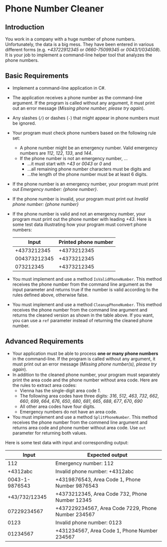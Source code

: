# Phone Number Cleaner

## Introduction

You work in a company with a huge number of phone numbers. Unfortunately, the data is a big mess. They have been entered in various different forms (e.g. *+43722912345* or *0660-75099345* or *0043/1/034508*). It is your job to implement a command-line helper tool that analyzes the phone numbers.

## Basic Requirements

* Implement a command-line application in C#.
* The application receives a phone number as the command-line argument. If the program is called without any argument, it must print out an error message (*Missing phone number, please try again*).
* Any slashes (`/`) or dashes (`-`) that might appear in phone numbers must be ignored.
* Your program must check phone numbers based on the following rule set:
  * A phone number might be an emergency number. Valid emergency numbers are *112*, *122*, *133*, and *144*.
  * If the phone number is not an emergency number, ...
    * ...it must start with *+43* or *0043* or *0* and
    * ...all remaining phone number characters must be digits and
    * ...the length of the phone number must be at least 6 digits.
* If the phone number is an emergency number, your program must print out *Emergency number: {phone number}*.
* If the phone number is invalid, your program must print out *Invalid phone number: {phone number}*
* If the phone number is valid and not an emergency number, your program must print out the phone number with leading *+43*. Here is some test data illustrating how your program must convert phone numbers:

    | Input        | Printed phone number |
    | ------------ | -------------------- |
    | +4373212345  | +4373212345          |
    | 004373212345 | +4373212345          |
    | 073212345    | +4373212345          |

* You must implement and use a method `IsValidPhoneNumber`. This method receives the phone number from the command line argument as the input parameter and returns true if the number is valid according to the rules defined above, otherwise false.
* You must implement and use a method `CleanupPhoneNumber`. This method receives the phone number from the command line argument and returns the cleaned version as shown in the table above. If you want, you can use a `ref` parameter instead of returning the cleaned phone number.

## Advanced Requirements

* Your application must be able to process **one or many phone numbers** in the command-line. If the program is called without any argument, it must print out an error message (*Missing phone number(s), please try again*).
* In addition to the cleaned phone number, your program must separately print the area code and the phone number without area code. Here are the rules to extract area codes:
  * Vienna has the single-digit area code *1*.
  * The following area codes have three digits: *316*, *512*, *463*, *732*, *662*, *660*, *699*, *664*, *676*, *650*, *680*, *681*, *665*, *688*, *677*, *670*, *690*
  * All other area codes have four digits.
  * Emergency numbers do not have an area code.
* You must implement and use a method `SplitPhoneNumber`. This method receives the phone number from the commend line argument and returns area code and phone number without area code. Use `out` parameter for returning both values.

Here is some test data with input and corresponding output:

| Input          | Expected output                                    |
| -------------- | -------------------------------------------------- |
| 112            | Emergency number: 112                              |
| +4312abc       | Invalid phone number: +4312abc                     |
| 0043-1-9876543 | +4319876543, Area Code 1, Phone Number 9876543     |
| +43/732/12345  | +4373212345, Area Code 732, Phone Number 12345     |
| 07229234567    | +437229234567, Area Code 7229, Phone Number 234567 |
| 0123           | Invalid phone number: 0123                         |
| 01234567       | +431234567, Area Code 1, Phone Number 234567       |
